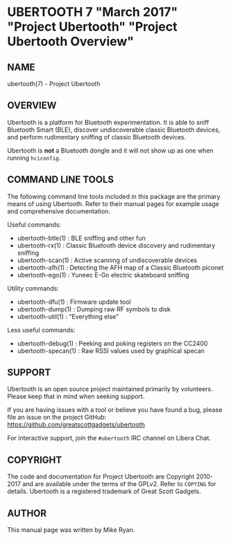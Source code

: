# UBERTOOTH 7 "March 2017" "Project Ubertooth" "Project Ubertooth Overview"

## NAME

ubertooth(7) - Project Ubertooth

## OVERVIEW

Ubertooth is a platform for Bluetooth experimentation. It is able to
sniff Bluetooth Smart (BLE), discover undiscoverable classic Bluetooth
devices, and perform rudimentary sniffing of classic Bluetooth devices.

Ubertooth is **not** a Bluetooth dongle and it will not show up as one
when running `hciconfig`.

## COMMAND LINE TOOLS

The following command line tools included in this package are the
primary means of using Ubertooth. Refer to their manual pages for
example usage and comprehensive documentation.

Useful commands:

 - ubertooth-btle(1) : BLE sniffing and other fun
 - ubertooth-rx(1) : Classic Bluetooth device discovery and rudimentary sniffing
 - ubertooth-scan(1) : Active scanning of undiscoverable devices
 - ubertooth-afh(1) : Detecting the AFH map of a Classic Bluetooth piconet
 - ubertooth-ego(1) : Yuneec E-Go electric skateboard sniffing

Utility commands:

 - ubertooth-dfu(1) : Firmware update tool
 - ubertooth-dump(1) : Dumping raw RF symbols to disk
 - ubertooth-util(1) : "Everything else"

Less useful commands:

 - ubertooth-debug(1) : Peeking and poking registers on the CC2400
 - ubertooth-specan(1) : Raw RSSI values used by graphical specan

## SUPPORT

Ubertooth is an open source project maintained primarily by volunteers.
Please keep that in mind when seeking support.

If you are having issues with a tool or believe you have found a bug,
please file an issue on the project GitHub:
<https://github.com/greatscottgadgets/ubertooth>

For interactive support, join the `#ubertooth` IRC channel on Libera Chat.

## COPYRIGHT

The code and documentation for Project Ubertooth are Copyright 2010-2017
and are available under the terms of the GPLv2. Refer to `COPYING` for
details. Ubertooth is a registered trademark of Great Scott Gadgets.

## AUTHOR

This manual page was written by Mike Ryan.
